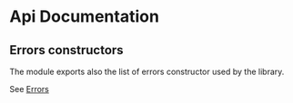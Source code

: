 # Api Documentation


## Errors constructors
The module exports also the list of errors constructor used by the library.

See [Errors](errors.md)